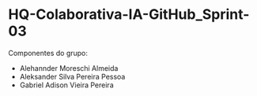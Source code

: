 # HQ-Colaborativa-IA-GitHub_Sprint-03

Componentes do grupo:

- Alehannder Moreschi Almeida
- Aleksander Silva Pereira Pessoa
- Gabriel Adison Vieira Pereira

